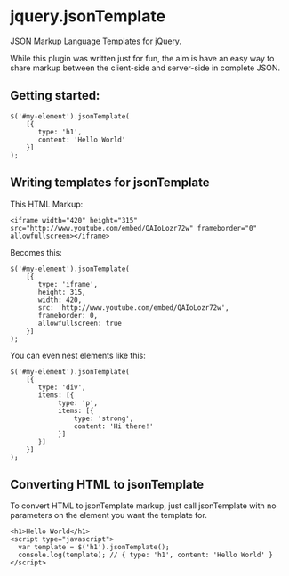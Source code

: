 jquery.jsonTemplate
=============

JSON Markup Language Templates for jQuery.

While this plugin was written just for fun, the aim is have an easy way to share markup between the client-side and server-side in complete JSON.

## Getting started:

```
$('#my-element').jsonTemplate(
    [{
       type: 'h1',
       content: 'Hello World'
    }]
);
```

## Writing templates for jsonTemplate

This HTML Markup:

```
<iframe width="420" height="315" src="http://www.youtube.com/embed/QAIoLozr72w" frameborder="0" allowfullscreen></iframe>
```

Becomes this:

```
$('#my-element').jsonTemplate(
    [{
       type: 'iframe',
       height: 315,
       width: 420,
       src: 'http://www.youtube.com/embed/QAIoLozr72w',
       frameborder: 0,
       allowfullscreen: true
    }]
);
```

You can even nest elements like this:

```
$('#my-element').jsonTemplate(
    [{
       type: 'div',
       items: [{
            type: 'p',
            items: [{
                type: 'strong',
                content: 'Hi there!'
            }]
       }]
    }]
);
```

## Converting HTML to jsonTemplate

To convert HTML to jsonTemplate markup, just call jsonTemplate with no parameters on the element you want the template for.

```
<h1>Hello World</h1>
<script type="javascript">
  var template = $('h1').jsonTemplate();
  console.log(template); // { type: 'h1', content: 'Hello World' }
</script>
```
